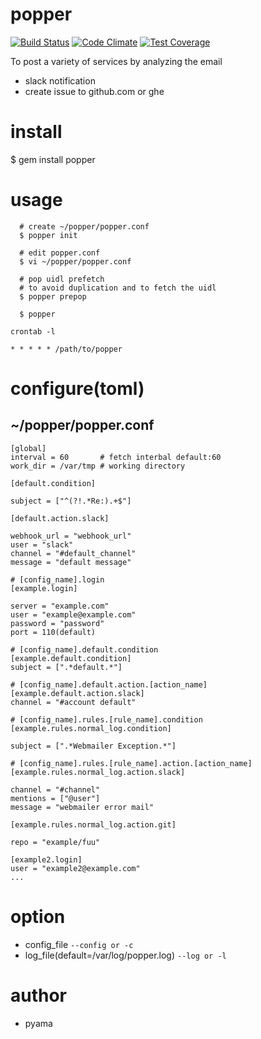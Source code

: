 # popper

[![Build Status](https://travis-ci.org/pyama86/popper.svg)](https://travis-ci.org/pyama86/popper)
[![Code Climate](https://codeclimate.com/github/pyama86/popper/badges/gpa.svg)](https://codeclimate.com/github/pyama86/popper)
[![Test Coverage](https://codeclimate.com/github/pyama86/popper/badges/coverage.svg)](https://codeclimate.com/github/pyama86/popper/coverage)

To post a variety of services by analyzing the email
* slack notification
* create issue to github.com or ghe

# install
  $ gem install popper

# usage
```
  # create ~/popper/popper.conf
  $ popper init

  # edit popper.conf
  $ vi ~/popper/popper.conf

  # pop uidl prefetch
  # to avoid duplication and to fetch the uidl
  $ popper prepop

  $ popper
```
`crontab -l`
```
* * * * * /path/to/popper
```

# configure(toml)
## ~/popper/popper.conf
```
[global]
interval = 60       # fetch interbal default:60
work_dir = /var/tmp # working directory

[default.condition]

subject = ["^(?!.*Re:).+$"]

[default.action.slack]

webhook_url = "webhook_url"
user = "slack"
channel = "#default_channel"
message = "default message"

# [config_name].login
[example.login]

server = "example.com"
user = "example@example.com"
password = "password"
port = 110(default)

# [config_name].default.condition
[example.default.condition]
subject = [".*default.*"]

# [config_name].default.action.[action_name]
[example.default.action.slack]
channel = "#account default"

# [config_name].rules.[rule_name].condition
[example.rules.normal_log.condition]

subject = [".*Webmailer Exception.*"]

# [config_name].rules.[rule_name].action.[action_name]
[example.rules.normal_log.action.slack]

channel = "#channel"
mentions = ["@user"]
message = "webmailer error mail"

[example.rules.normal_log.action.git]

repo = "example/fuu"

[example2.login]
user = "example2@example.com"
...
```

# option
* config_file `--config or -c`
* log_file(default=/var/log/popper.log) `--log or -l`

# author
* pyama
